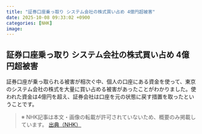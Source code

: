 ```yaml
---
title: "証券口座乗っ取り システム会社の株式買い占め 4億円超被害"
date: 2025-10-08 09:33:02 +0900
categories: [NHK]
image: 
---
```

## 証券口座乗っ取り システム会社の株式買い占め 4億円超被害

証券口座が乗っ取られる被害が相次ぐ中、個人の口座にある資金を使って、東京のシステム会社の株式を大量に買い占める被害があったことがわかりました。使われた資金は4億円を超え、証券会社は口座を元の状態に戻す措置を取ったということです。

> ※ NHK記事は本文・画像の転載が許可されていないため、概要のみ掲載しています。
[出典（NHK）](http://www3.nhk.or.jp/news/html/20251008/k10014944921000.html)
